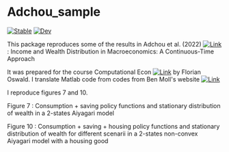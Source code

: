 # Adchou_sample

[![Stable](https://img.shields.io/badge/docs-stable-blue.svg)](https://romgoti.github.io/Adchou_sample.jl/stable/)
[![Dev](https://img.shields.io/badge/docs-dev-blue.svg)](https://romgoti.github.io/Adchou_sample.jl/dev/)

This package reproduces some of the results in Adchou et al. (2022) [![Link](https://img.shields.io/badge/docs-stable-blue.svg)](https://benjaminmoll.com/wp-content/uploads/2019/07/HACT.pdf) : Income and Wealth Distribution in Macroeconomics: A Continuous-Time Approach

It was prepared for the course Computational Econ [![Link](https://img.shields.io/badge/docs-stable-blue.svg)](https://floswald.github.io/NumericalMethods/) by Florian Oswald. I translate Matlab code from codes from Ben Moll's website [![Link](https://img.shields.io/badge/docs-stable-blue.svg)]([https://benjaminmoll.com/wp-content/uploads/2019/07/HACT.pdf](https://benjaminmoll.com/codes/))

I reproduce figures 7 and 10.

Figure 7 : Consumption + saving policy functions and stationary distribution of wealth in a 2-states Aiyagari model

Figure 10 : Consumption + saving + housing policy functions and stationary distribution of wealth for different scenarii in a 2-states non-convex Aiyagari model with a housing good

